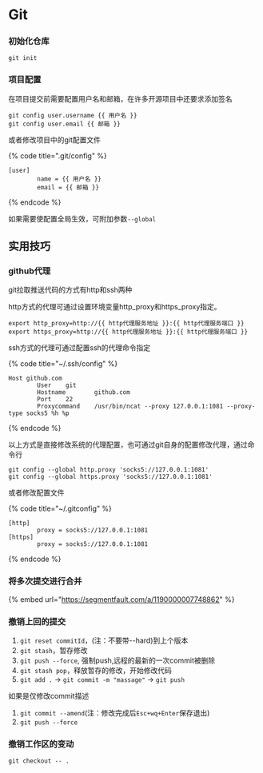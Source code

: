 # Git

### 初始化仓库

```text
git init
```

### 项目配置

在项目提交前需要配置用户名和邮箱，在许多开源项目中还要求添加签名

```text
git config user.username {{ 用户名 }}
git config user.email {{ 邮箱 }}
```

或者修改项目中的git配置文件

{% code title=".git/config" %}
```text
[user]
        name = {{ 用户名 }}
        email = {{ 邮箱 }}
```
{% endcode %}

如果需要使配置全局生效，可附加参数`--global`

## 实用技巧

### github代理

git拉取推送代码的方式有http和ssh两种

http方式的代理可通过设置环境变量http\_proxy和https\_proxy指定。

```text
export http_proxy=http://{{ http代理服务地址 }}:{{ http代理服务端口 }}
export https_proxy=http://{{ http代理服务地址 }}:{{ http代理服务端口 }}
```

ssh方式的代理可通过配置ssh的代理命令指定

{% code title="~/.ssh/config" %}
```text
Host github.com
        User    git
        Hostname        github.com
        Port    22
        Proxycommand    /usr/bin/ncat --proxy 127.0.0.1:1081 --proxy-type socks5 %h %p
```
{% endcode %}

以上方式是直接修改系统的代理配置，也可通过git自身的配置修改代理，通过命令行

```text
git config --global http.proxy 'socks5://127.0.0.1:1081'
git config --global https.proxy 'socks5://127.0.0.1:1081'
```

或者修改配置文件

{% code title="~/.gitconfig" %}
```text
[http]
        proxy = socks5://127.0.0.1:1081
[https]
        proxy = socks5://127.0.0.1:1081
```
{% endcode %}

### 将多次提交进行合并

{% embed url="https://segmentfault.com/a/1190000007748862" %}

### 撤销上回的提交

1. `git reset commitId`，\(注：不要带--hard\)到上个版本  
2. `git stash`，暂存修改  
3. `git push --force`, 强制push,远程的最新的一次commit被删除  
4. `git stash pop`，释放暂存的修改，开始修改代码  
5. `git add .` -&gt; `git commit -m "massage"` -&gt; `git push`

如果是仅修改commit描述

1. `git commit --amend`\(注：修改完成后`Esc+wq+Enter`保存退出\)  
2. `git push --force`

### 撤销工作区的变动

```text
git checkout -- .
```

